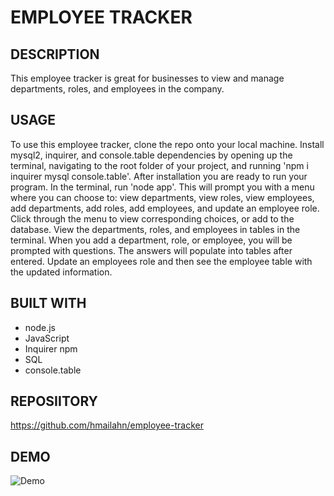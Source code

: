# EMPLOYEE TRACKER

## DESCRIPTION
This employee tracker is great for businesses to view and manage departments, roles, and employees in the company.

## USAGE
To use this employee tracker, clone the repo onto your local machine. Install mysql2, inquirer, and console.table dependencies by opening up the terminal, navigating to the root folder of your project, and running 'npm i inquirer mysql console.table'. After installation you are ready to run your program. In the terminal, run 'node app'. This will prompt you with a menu where you can choose to: view departments, view roles, view employees, add departments, add roles, add employees, and update an employee role. Click through the menu to view corresponding choices, or add to the database. View the departments, roles, and employees in tables in the terminal. When you add a department, role, or employee, you will be prompted with questions. The answers will populate into tables after entered. Update an employees role and then see the employee table with the updated information. 

## BUILT WITH
* node.js
* JavaScript
* Inquirer npm
* SQL
* console.table

## REPOSIITORY
https://github.com/hmailahn/employee-tracker
## DEMO
![Demo]()
